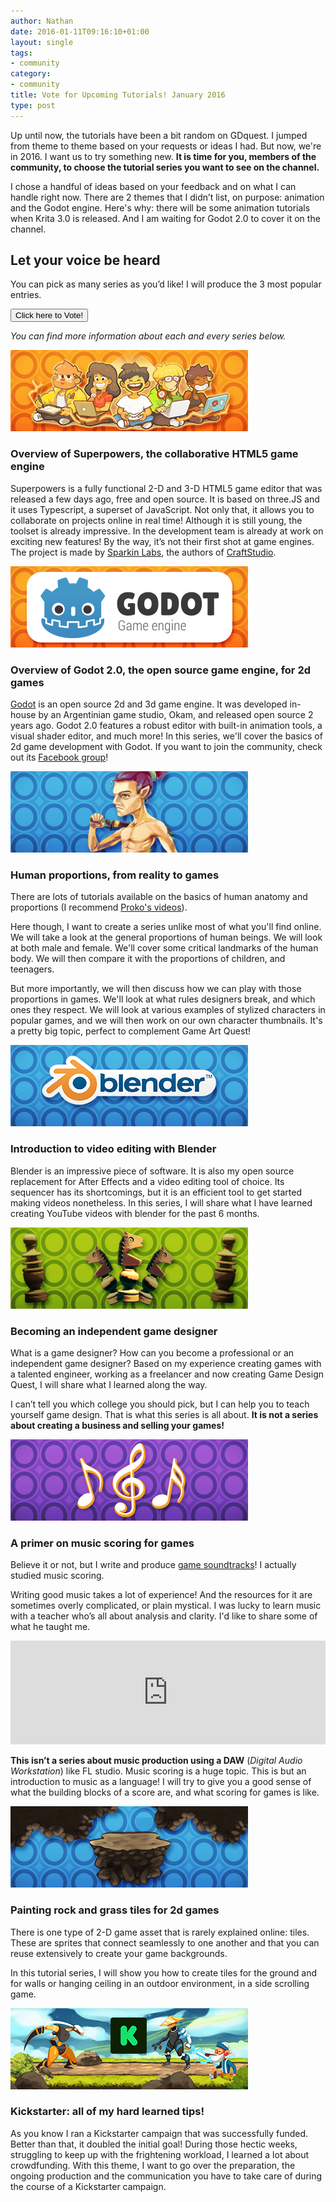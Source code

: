 ```yaml
---
author: Nathan
date: 2016-01-11T09:16:10+01:00
layout: single
tags:
- community
category:
- community
title: Vote for Upcoming Tutorials! January 2016
type: post
---
```


Up until now, the tutorials have been a bit random on GDquest. I jumped from theme to theme based on your requests or ideas I had. But now, we're in 2016. I want us to try something new. **It is time for you, members of the community, to choose the tutorial series you want to see on the channel.**

I chose a handful of ideas based on your feedback and on what I can handle right now. There are 2 themes that I didn’t list, on purpose: animation and the Godot engine. Here's why: there will be some animation tutorials when Krita 3.0 is released. And I am waiting for Godot 2.0 to cover it on the channel.

## Let your voice be heard

You can pick as many series as you’d like! I will produce the 3 most popular entries.

<a href="https://gdquest.typeform.com/to/HfiMXO" target="_blank">
<button type="button" class="btn btn-lg btn-default center-block">
    Click here to Vote!
</button>
</a>

_You can find more information about each and every series below._

![Superpowers, the collaborative HTML5 game engine tutorial banner](/Tutorials/Banners/Small/superpowers-html5.png)

### Overview of Superpowers, the collaborative HTML5 game engine

Superpowers is a fully functional 2-D and 3-D HTML5 game editor that was released a few days ago, free and open source. It is based on three.JS and it uses Typescript, a superset of JavaScript. Not only that, it allows you to collaborate on projects online in real time! Although it is still young, the toolset is already impressive. In the development team is already at work on exciting new features!
By the way, it’s not their first shot at game engines. The project is made by [Sparkin Labs](https://sparklinlabs.com/), the authors of [CraftStudio](http://craftstud.io/).

![Human proportions, from reality to games tutorial banner](/Tutorials/Banners/Small/godot-2d-engine.png)

### Overview of Godot 2.0, the open source game engine, for 2d games

[Godot](http://www.godotengine.org/projects/godot-engine) is an open source 2d and 3d game engine. It was developed in-house by an Argentinian game studio, Okam, and released open source 2 years ago. Godot 2.0 features a robust editor with built-in animation tools, a visual shader editor, and much more!
In this series, we'll cover the basics of 2d game development with Godot. If you want to join the community, check out its [Facebook group](https://www.facebook.com/groups/godotengine/)!

![Human proportions, from reality to games tutorial banner](/Tutorials/Banners/Small/human-proportions-from-reality-to-games.png)

### Human proportions, from reality to games

There are lots of tutorials available on the basics of human anatomy and proportions (I recommend [Proko's videos](https://www.youtube.com/user/ProkoTV)).

Here though, I want to create a series unlike most of what you'll find online. We will take a look at the general proportions of human beings. We will look at both male and female. We'll cover some critical landmarks of the human body. We will then compare it with the proportions of children, and teenagers.

But more importantly, we will then discuss how we can play with those proportions in games. We'll look at what rules designers break, and which ones they respect. We will look at various examples of stylized characters in popular games, and we will then work on our own character thumbnails. It's a pretty big topic, perfect to complement Game Art Quest!

![Blender VSE tutorial banner](/Tutorials/Banners/Small/blender-vse.png)

### Introduction to video editing with Blender

Blender is an impressive piece of software. It is also my open source replacement for After Effects and a video editing tool of choice. Its sequencer has its shortcomings, but it is an efficient tool to get started making videos nonetheless. In this series, I will share what I have learned creating YouTube videos with blender for the past 6 months.

![Becoming a game designer tutorial banner](/Tutorials/Banners/Small/becoming-a-game-designer.png)

### Becoming an independent game designer

What is a game designer? How can you become a professional or an independent game designer? Based on my experience creating games with a talented engineer, working as a freelancer and now creating Game Design Quest, I will share what I learned along the way.

I can’t tell you which college you should pick, but I can help you to teach yourself game design. That is what this series is all about. **It is not a series about creating a business and selling your games!**

![Introduction to music scoring for games tutorial banner](/Tutorials/Banners/Small/introduction-music-scoring-for-games.png)

### A primer on music scoring for games

Believe it or not, but I write and produce [game soundtracks](https://soundcloud.com/gdquest)! I actually studied music scoring.

Writing good music takes a lot of experience! And the resources for it are sometimes overly complicated, or plain mystical. I was lucky to learn music with a teacher who’s all about analysis and clarity. I'd like to share some of what he taught me.

<iframe width="100%" height="166" scrolling="no" frameborder="no" src="https://w.soundcloud.com/player/?url=https%3A//api.soundcloud.com/tracks/243108339&amp;color=ff5500&amp;auto_play=false&amp;hide_related=false&amp;show_comments=true&amp;show_user=true&amp;show_reposts=false"></iframe>

**This isn’t a series about music production using a DAW** (_Digital Audio Workstation_) like FL studio. Music scoring is a huge topic. This is but an introduction to music as a language! I will try to give you a good sense of what the building blocks of a score are, and what scoring for games is like.

![Rock tiles tutorial banner](/Tutorials/Banners/Small/rock-and-grass-tiles.png)

### Painting rock and grass tiles for 2d games

There is one type of 2-D game asset that is rarely explained online: tiles. These are sprites that connect seamlessly to one another and that you can reuse extensively to create your game backgrounds.

In this tutorial series, I will show you how to create tiles for the ground and for walls or hanging ceiling in an outdoor environment, in a side scrolling game.


![Game Art Quest Kickstarter tutorial banner](/Tutorials/Banners/Small/kickstarter-tips.png)

### Kickstarter: all of my hard learned tips!

As you know I ran a Kickstarter campaign that was successfully funded. Better than that, it doubled the initial goal! During those hectic weeks, struggling to keep up with the frightening workload, I learned a lot about crowdfunding. With this theme, I want to go over the preparation, the ongoing production and the communication you have to take care of during the course of a Kickstarter campaign.
